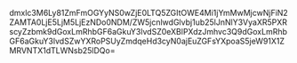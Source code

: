 dmxlc3M6Ly81ZmFmOGYyNS0wZjE0LTQ5ZGItOWE4Mi1jYmMwMjcwNjFiN2ZAMTA0LjE5LjM5LjEzNDo0NDM/ZW5jcnlwdGlvbj1ub25lJnNlY3VyaXR5PXRscyZzbmk9dGoxLmRhbGF6aGkuY3lvdSZ0eXBlPXdzJmhvc3Q9dGoxLmRhbGF6aGkuY3lvdSZwYXRoPSUyZmdqeHd3cyN0ajEuZGFsYXpoaS5jeW91X1ZMRVNTX1dTLWNsb25lDQo=
